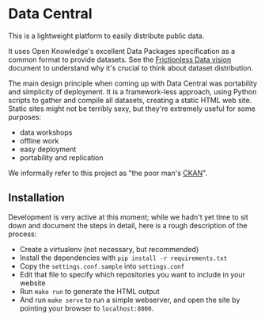 Data Central
============

This is a lightweight platform to easily distribute public data.

It uses Open Knowledge's excellent Data Packages specification as a
common format to provide datasets. See the [Frictionless Data
vision](http://data.okfn.org/vision) document to understand why it's
crucial to think about dataset distribution.

The main design principle when coming up with Data Central was
portability and simplicity of deployment. It is a framework-less
approach, using Python scripts to gather and compile all datasets,
creating a static HTML web site. Static sites might not be terribly
sexy, but they're extremely useful for some purposes:

 * data workshops
 * offline work
 * easy deployment
 * portability and replication

We informally refer to this project as "the poor man's
[CKAN](http://ckan.org)".

Installation
------------

Development is very active at this moment; while we hadn't yet time to
sit down and document the steps in detail, here is a rough description
of the process:

 * Create a virtualenv (not necessary, but recommended)
 * Install the dependencies with `pip install -r requirements.txt`
 * Copy the `settings.conf.sample` into `settings.conf`
 * Edit that file to specify which repositories you want to include in
   your website
 * Run `make run` to generate the HTML output
 * And run `make serve` to run a simple webserver, and open the site
   by pointing your browser to `localhost:8000`.

